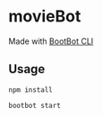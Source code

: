 # movieBot

Made with [BootBot CLI](https://github.com/Charca/bootbot-cli)

## Usage

```
npm install
```

```
bootbot start
```
